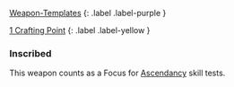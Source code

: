 [Weapon-Templates](Game/Weapon-Templates)
{: .label .label-purple }

[1 Crafting Point](Game/Designing-Weapons#Crafting%20Points)
{: .label .label-yellow }

### Inscribed

This weapon counts as a Focus for [Ascendancy](Game/Core/Instinct#Ascendancy) skill tests.
